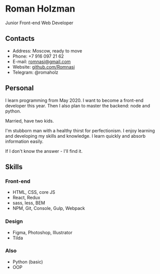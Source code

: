 # Roman Holzman

Junior Front-end Web Developer

## Contacts

- Address: Moscow, ready to move
- Phone: +7 916 097 21 62
- E-mail: romnasi@gmail.com
- Website: [github.com/Romnasi](https://github.com/Romnasi)
- Telegram: @romaholz

## Personal
I learn programming from May 2020. I want to become a front-end developer this year. Then I also plan to master the backend: node and python.

Married, have two kids.

I'm stubborn man with a healthy thirst for perfectionism. I enjoy learning and developing my skills and knowledge. I learn quickly and absorb information easily. 

If I don't know the answer - I'll find it.

## Skills

### Front-end

- HTML, CSS, core JS
- React, Redux
- sass, less, BEM
- NPM, Git, Console, Gulp, Webpack

### Design

- Figma, Photoshop, Illustrator
- Tilda

### Also

- Python (basic)
- OOP
